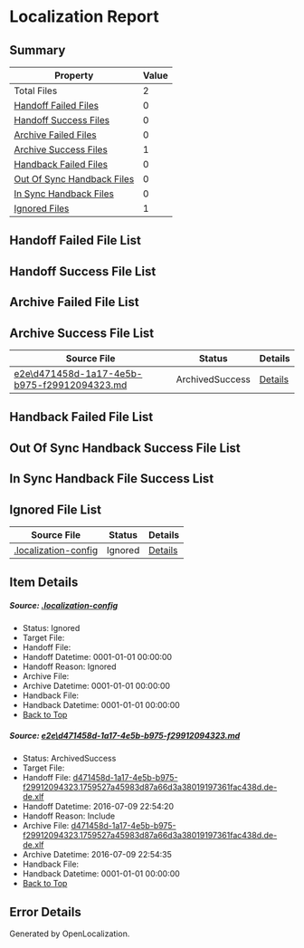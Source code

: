# <a name='report-top'></a> Localization Report

## Summary
 Property | Value 
 -------- | ----- 
 Total Files | 2
[ Handoff Failed Files ](#handoff-failed-list)| 0
[ Handoff Success Files ](#handoff-success-list)| 0
[ Archive Failed Files ](#archive-failed-list)| 0
[ Archive Success Files ](#archive-success-list)| 1
[ Handback Failed Files ](#handback-failed-list)| 0
[ Out Of Sync Handback Files ](#outofsync-handback-success-list)| 0
[ In Sync Handback Files ](#insync-handback-success-list)| 0
[ Ignored Files ](#ignored-list)| 1

## <a name='handoff-failed-list'></a> Handoff Failed File List

## <a name='handoff-success-list'></a> Handoff Success File List

## <a name='archive-failed-list'></a> Archive Failed File List

## <a name='archive-success-list'></a> Archive Success File List
 Source File | Status | Details 
 ----------- | ------ | ------- 
 [e2e\d471458d-1a17-4e5b-b975-f29912094323.md](https://github.com/OpenLocalizationTestOrg/oltest/blob/0056917be40ccc6933fcb3729fd36203396d58fc/e2e/d471458d-1a17-4e5b-b975-f29912094323.md) | ArchivedSuccess | [Details](#c50dab9d72f4ec1e724851ad0cd6a509cdc9d2db1)

## <a name='handback-failed-list'></a> Handback Failed File List

## <a name='outofsync-handback-success-list'></a> Out Of Sync Handback Success File List

## <a name='insync-handback-success-list'></a> In Sync Handback File Success List

## <a name='ignored-list'></a> Ignored File List
 Source File | Status | Details 
 ----------- | ------ | ------- 
 [.localization-config](https://github.com/OpenLocalizationTestOrg/oltest/blob/0056917be40ccc6933fcb3729fd36203396d58fc/.localization-config) | Ignored | [Details](#3d4f252ac210baf56311d7e97dcc2db10974dbd20)

## Item Details
##### <a name='3d4f252ac210baf56311d7e97dcc2db10974dbd20'></a> Source: [.localization-config](https://github.com/OpenLocalizationTestOrg/oltest/blob/0056917be40ccc6933fcb3729fd36203396d58fc/.localization-config)
* Status: Ignored
* Target File: 
* Handoff File: 
* Handoff Datetime: 0001-01-01 00:00:00
* Handoff Reason: Ignored
* Archive File: 
* Archive Datetime: 0001-01-01 00:00:00
* Handback File: 
* Handback Datetime: 0001-01-01 00:00:00
* [Back to Top](#report-top)

##### <a name='c50dab9d72f4ec1e724851ad0cd6a509cdc9d2db1'></a> Source: [e2e\d471458d-1a17-4e5b-b975-f29912094323.md](https://github.com/OpenLocalizationTestOrg/oltest/blob/0056917be40ccc6933fcb3729fd36203396d58fc/e2e/d471458d-1a17-4e5b-b975-f29912094323.md)
* Status: ArchivedSuccess
* Target File: 
* Handoff File: [d471458d-1a17-4e5b-b975-f29912094323.1759527a45983d87a66d3a38019197361fac438d.de-de.xlf](https://github.com/OpenLocalizationTestOrg/olhandoff-e2e/blob/7d31c8df8536c306d11ee9b4b77dd114d1bb8576/ol-handoff/OpenLocalizationTestOrg/oltest-dede-fly/ci/ht/d471458d-1a17-4e5b-b975-f29912094323.1759527a45983d87a66d3a38019197361fac438d.de-de.xlf)
* Handoff Datetime: 2016-07-09 22:54:20
* Handoff Reason: Include
* Archive File: [d471458d-1a17-4e5b-b975-f29912094323.1759527a45983d87a66d3a38019197361fac438d.de-de.xlf](https://github.com/OpenLocalizationTestOrg/olhandoff-e2e/blob/934f023cf90ecaf9d8c4a88c7f012a6c00895920/ol-archive/OpenLocalizationTestOrg/oltest-dede-fly/ci/ht/d471458d-1a17-4e5b-b975-f29912094323.1759527a45983d87a66d3a38019197361fac438d.de-de.xlf)
* Archive Datetime: 2016-07-09 22:54:35
* Handback File: 
* Handback Datetime: 0001-01-01 00:00:00
* [Back to Top](#report-top)


## Error Details

Generated by OpenLocalization.
